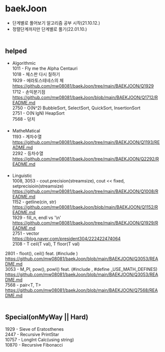 # baekJoon
- 단계별로 풀어보기 알고리즘 공부 시작(21.10.12.)
- 정렬단계까지만 단계별로 풀기(22.01.10.)
　  
   　  
## helped
- Algorithmic  
1011 - Fly me the Alpha Centauri  
1018 - 체스판 다시 칠하기  
1929 - 에라토스테네스의 체  
https://github.com/mw08081/baekJoon/tree/main/BAEKJOON/Q1929  
1712 - 손익분기점  
https://github.com/mw08081/baekJoon/blob/main/BAEKJOON/Q1712/README.md  
2750 - O(N^2) BubbleSort, SelectSort, QuickSort, InsertionSort  
2751 - O(N lgN) HeapSort  
7568 - 덩치  
　  
- MatheMatical  
1193 - 계차수열   
https://github.com/mw08081/baekJoon/tree/main/BAEKJOON/Q1193/README.md  
2292 - 등차수열  
https://github.com/mw08081/baekJoon/tree/main/BAEKJOON/Q2292/README.md  
  　
- Linguistic  
1008, 3053 - cout.precision(streamsize), cout << fixed, setprecisioin(streamsize)  
https://github.com/mw08081/baekJoon/tree/main/BAEKJOON/Q1008/README.md  
1152 - getline(cin, str)  
https://github.com/mw08081/baekJoon/blob/main/BAEKJOON/Q1152/README.md  
1929 - fill_n, endl vs '\n'  
https://github.com/mw08081/baekJoon/tree/main/BAEKJOON/Q1929/README.md    
2751 - vector  
https://blog.naver.com/president304/222422474064  
2108 - T ceil<T>(T val), T floor<T>(T val)  
  
2801 - floot(), ceil() feat. (#include <cmath>)  
https://github.com/mw08081/baekJoon/blob/main/BAEKJOON/Q3053/README.md  
3053 - M_PI, pow(), powl() feat. (#include <cmath>, #define _USE_MATH_DEFINES)  
https://github.com/mw08081/baekJoon/blob/main/BAEKJOON/Q3053/README.md  
7568 - pair<T, T>  
https://github.com/mw08081/baekJoon/blob/main/BAEKJOON/Q7568/README.md  
　  
## Special(onMyWay || Hard)
1929  - Sieve of Eratosthenes  
2447 - Recursive PrintStar  
10757 - LongInt Calc(using string)   
10870 - Recursive Fibonacci  
